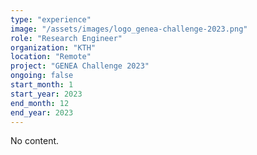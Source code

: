 ```yaml
---
type: "experience"
image: "/assets/images/logo_genea-challenge-2023.png"
role: "Research Engineer"
organization: "KTH"
location: "Remote"
project: "GENEA Challenge 2023"
ongoing: false
start_month: 1
start_year: 2023
end_month: 12
end_year: 2023
---
```


No content.
